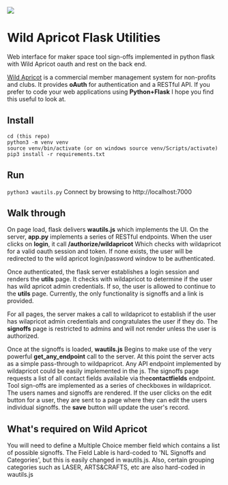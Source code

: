 
![](wautils.gif)

# Wild Apricot Flask Utilities
Web interface for maker space tool sign-offs implemented in python flask with Wild Apricot oauth and rest on the back end.

[Wild Apricot](https://www.wildapricot.com/) is a commercial member management system for non-profits and clubs. It provides **oAuth** for authentication and a RESTful API.  If you prefer to code your web applications using **Python+Flask** I hope you find this useful to look at.

## Install
 ```git clone (this repo)
 cd (this repo)
 python3 -m venv venv
 source venv/bin/activate (or on windows source venv/Scripts/activate)
 pip3 install -r requirements.txt

 ```
## Run
```python3 wautils.py```
Connect by browsing to http://localhost:7000

## Walk through
On page load, flask delivers **wautils.js** which implements the UI. On the server, **app.py** implements a series of RESTful endpoints.  When the user clicks on **login**, it call **/authorize/wildapricot** Which checks with wildapricot for a valid oauth session and token. If none exists, the user will be redirected to the wild   apricot login/password window to be authenticated.

Once authenticated, the flask server establishes a login session and renders the **utils** page. It checks with wildapricot to determine if the user has wild apricot admin credentials. If so, the user is allowed to continue to the **utils** page. Currently, the only functionality is signoffs and a link is provided.

For all pages, the server makes a call to wildapricot to establish if the user has wilapricot admin credentials and congratulates the user if they do. The  **signoffs** page is restricted to admins and will not render unless the user is authorized.

Once at the signoffs is loaded, **wautils.js** Begins to make use of the very powerful **get_any_endpoint** call to the server. At this point the server acts as a simple pass-through to wildpapricot. Any API endpoint implemented by wildapricot could be  easily implemented in the js.
The signoffs page requests a list of all contact fields available via the**contactfields** endpoint.  Tool sign-offs are implemented as a series of checkboxes in wildapricot. The users names and signoffs are rendered. If the user clicks on the edit button for  a user, they are sent to a page where they can edit the users individual signoffs. the **save** button will update the user's record.

## What's required on Wild Apricot

You will need to define a Multiple Choice member field which contains a list of possible signoffs. The Field Lable is hard-coded to 'NL Signoffs and Categories', but this is easily changed in wautils.js. Also, certain grouping categories such as LASER, ARTS&CRAFTS, etc are also hard-coded in wautils.js

